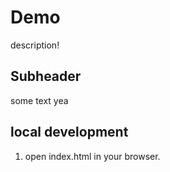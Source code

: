 # Demo

description!

## Subheader

some text yea

## local development

1. open index.html in your browser.